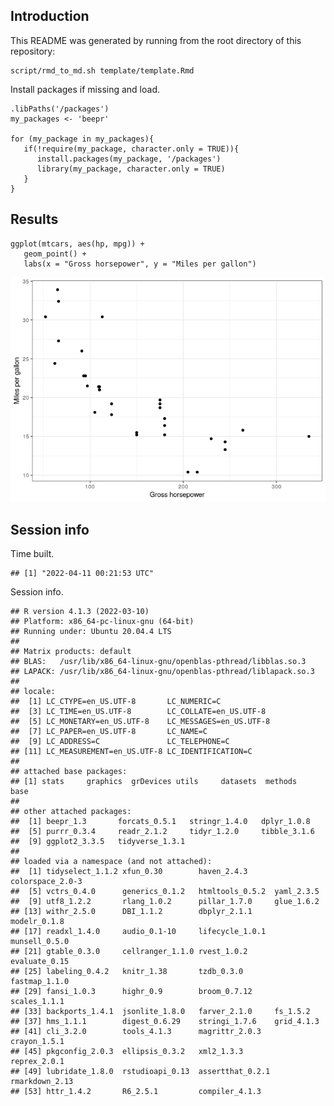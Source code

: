Introduction
------------

This README was generated by running from the root directory of this
repository:

    script/rmd_to_md.sh template/template.Rmd

Install packages if missing and load.

    .libPaths('/packages')
    my_packages <- 'beepr'

    for (my_package in my_packages){
       if(!require(my_package, character.only = TRUE)){
          install.packages(my_package, '/packages')
          library(my_package, character.only = TRUE)
       }
    }

Results
-------

    ggplot(mtcars, aes(hp, mpg)) +
       geom_point() +
       labs(x = "Gross horsepower", y = "Miles per gallon")

![](img/plot-1.png)

Session info
------------

Time built.

    ## [1] "2022-04-11 00:21:53 UTC"

Session info.

    ## R version 4.1.3 (2022-03-10)
    ## Platform: x86_64-pc-linux-gnu (64-bit)
    ## Running under: Ubuntu 20.04.4 LTS
    ## 
    ## Matrix products: default
    ## BLAS:   /usr/lib/x86_64-linux-gnu/openblas-pthread/libblas.so.3
    ## LAPACK: /usr/lib/x86_64-linux-gnu/openblas-pthread/liblapack.so.3
    ## 
    ## locale:
    ##  [1] LC_CTYPE=en_US.UTF-8       LC_NUMERIC=C              
    ##  [3] LC_TIME=en_US.UTF-8        LC_COLLATE=en_US.UTF-8    
    ##  [5] LC_MONETARY=en_US.UTF-8    LC_MESSAGES=en_US.UTF-8   
    ##  [7] LC_PAPER=en_US.UTF-8       LC_NAME=C                 
    ##  [9] LC_ADDRESS=C               LC_TELEPHONE=C            
    ## [11] LC_MEASUREMENT=en_US.UTF-8 LC_IDENTIFICATION=C       
    ## 
    ## attached base packages:
    ## [1] stats     graphics  grDevices utils     datasets  methods   base     
    ## 
    ## other attached packages:
    ##  [1] beepr_1.3       forcats_0.5.1   stringr_1.4.0   dplyr_1.0.8    
    ##  [5] purrr_0.3.4     readr_2.1.2     tidyr_1.2.0     tibble_3.1.6   
    ##  [9] ggplot2_3.3.5   tidyverse_1.3.1
    ## 
    ## loaded via a namespace (and not attached):
    ##  [1] tidyselect_1.1.2 xfun_0.30        haven_2.4.3      colorspace_2.0-3
    ##  [5] vctrs_0.4.0      generics_0.1.2   htmltools_0.5.2  yaml_2.3.5      
    ##  [9] utf8_1.2.2       rlang_1.0.2      pillar_1.7.0     glue_1.6.2      
    ## [13] withr_2.5.0      DBI_1.1.2        dbplyr_2.1.1     modelr_0.1.8    
    ## [17] readxl_1.4.0     audio_0.1-10     lifecycle_1.0.1  munsell_0.5.0   
    ## [21] gtable_0.3.0     cellranger_1.1.0 rvest_1.0.2      evaluate_0.15   
    ## [25] labeling_0.4.2   knitr_1.38       tzdb_0.3.0       fastmap_1.1.0   
    ## [29] fansi_1.0.3      highr_0.9        broom_0.7.12     scales_1.1.1    
    ## [33] backports_1.4.1  jsonlite_1.8.0   farver_2.1.0     fs_1.5.2        
    ## [37] hms_1.1.1        digest_0.6.29    stringi_1.7.6    grid_4.1.3      
    ## [41] cli_3.2.0        tools_4.1.3      magrittr_2.0.3   crayon_1.5.1    
    ## [45] pkgconfig_2.0.3  ellipsis_0.3.2   xml2_1.3.3       reprex_2.0.1    
    ## [49] lubridate_1.8.0  rstudioapi_0.13  assertthat_0.2.1 rmarkdown_2.13  
    ## [53] httr_1.4.2       R6_2.5.1         compiler_4.1.3
